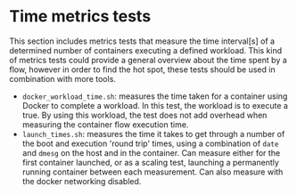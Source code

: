 # Time metrics tests

This section includes metrics tests that measure the time interval[s] of a determined
number of containers executing a defined workload. This kind of metrics tests could provide
a general overview about the time spent by a flow, however in order to find the hot spot,
these tests should be used in combination with more tools.

- `docker_workload_time.sh`: measures the time taken for a container using Docker to complete
   a workload. In this test, the workload is to execute a true. By using this workload, the
   test does not add overhead when measuring the container flow execution time.
- `launch_times.sh`: measures the time it takes to get through a number of the boot and
   execution 'round trip' times, using a combination of `date` and `dmesg` on the host
   and in the container. Can measure either for the first container launched, or as a
   scaling test, launching a permanently running container between each measurement.
   Can also measure with the docker networking disabled.
